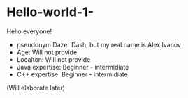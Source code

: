 # Hello-world-1-

Hello everyone!

- pseudonym Dazer Dash, but my real name is Alex Ivanov
- Age: Will not provide
- Locaiton: Will not provide
- Java expertise: Beginner - intermidiate
- C++ expertise: Beginner - intermidiate

(Will elaborate later)
